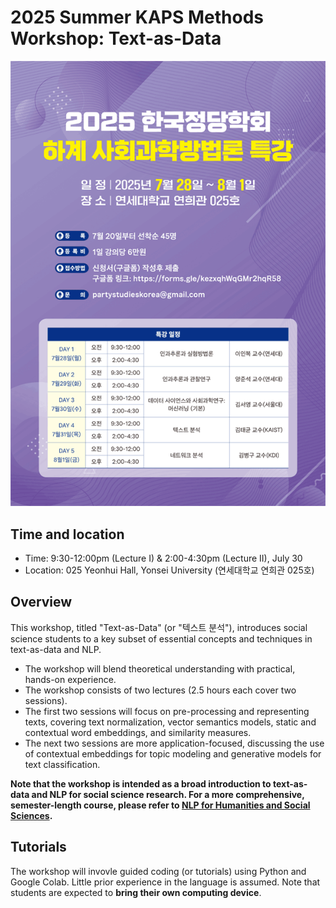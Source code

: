 #  2025 Summer KAPS Methods Workshop: Text-as-Data

![](https://github.com/taegyoon-kim/nlp_2025summer/blob/main/2025_kaps_summer_workshop.jpg)


## Time and location

- Time: 9:30-12:00pm (Lecture I) & 2:00-4:30pm (Lecture II), July 30
- Location: 025 Yeonhui Hall, Yonsei University (연세대학교 연희관 025호)


## Overview

This workshop, titled "Text-as-Data" (or "텍스트 분석"), introduces social science students to a key subset of essential concepts and techniques in text-as-data and NLP.  
- The workshop will blend theoretical understanding with practical, hands-on experience.
- The workshop consists of two lectures (2.5 hours each cover two sessions). 
- The first two sessions will focus on pre-processing and representing texts, covering text normalization, vector semantics models, static and contextual word embeddings, and similarity measures.
- The next two sessions are more application-focused, discussing the use of contextual embeddings for topic modeling and generative models for text classification.

**Note that the workshop is intended as a broad introduction to text-as-data and NLP for social science research. For a more comprehensive, semester-length course, please refer to [NLP for Humanities and Social Sciences](https://github.com/taegyoon-kim/nlp_25spring).**


## Tutorials

The workshop will invovle guided coding (or tutorials) using Python and Google Colab. Little prior experience in the language is assumed. Note that students are expected to **bring their own computing device**.

